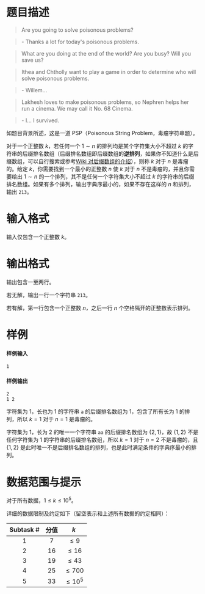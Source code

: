 
# 题目描述

> Are you going to solve poisonous problems?

> \- Thanks a lot for today's poisonous problems.

> What are you doing at the end of the world? Are you busy? Will you save us?

> Ithea and Chtholly want to play a game in order to determine who will solve poisonous problems.

> \- Willem...

> Lakhesh loves to make poisonous problems, so Nephren helps her run a cinema. We may call it No. 68 Cinema.

> \- I... I survived.

如题目背景所述，这是一道 PSP（Poisonous String Problem，毒瘤字符串题）。

对于一个正整数 $k$，若任何一个 $1\sim n$ 的排列均是某个字符集大小不超过 $k$ 的字符串的后缀排名数组（后缀排名数组即后缀数组的**逆排列**，如果你不知道什么是后缀数组，可以自行搜索或参考[Wiki 对后缀数组的介绍](https://en.wikipedia.org/wiki/Suffix_array)），则称 $k$ 对于 $n$ 是毒瘤的。给定 $k$，你需要找到一个最小的正整数 $n$ 使 $k$ 对于 $n$ 不是毒瘤的，并且你需要给出 $1\sim n$ 的一个排列，其不是任何一个字符集大小不超过 $k$ 的字符串的后缀排名数组。如果有多个排列，输出字典序最小的，如果不存在这样的 $n$ 和排列，输出 `213`。

[1]:[QQ图片20171217200716.jpg](https://i.loli.net/2017/12/17/5a365e215e89b.jpg)

# 输入格式

输入仅包含一个正整数 $k$。

# 输出格式

输出包含一至两行。

若无解，输出一行一个字符串 `213`。

若有解，第一行包含一个正整数 $n$，之后一行 $n$ 个空格隔开的正整数表示排列。

# 样例

#### 样例输入
```plain
1
```

#### 样例输出
```plain
2
1 2
```

字符集为 $1$，长也为 $1$ 的字符串 `a` 的后缀排名数组为 $1$，包含了所有长为 $1$ 的排列，所以 $k=1$ 对于 $n=1$ 是毒瘤的。

字符集为 $1$，长为 $2$ 的唯一一个字符串 `aa` 的后缀排名数组为 $\{2,1\}$，故 $\{1,2\}$ 不是任何字符集为 $1$ 的字符串的后缀排名数组，所以 $k=1$ 对于 $n=2$ 不是毒瘤的，且 $\{1,2\}$ 是此时唯一不是后缀排名数组的排列，也是此时满足条件的字典序最小的排列。

# 数据范围与提示

对于所有数据，$1 \leq k \leq 10^5$。

详细的数据限制及约定如下（留空表示和上述所有数据的约定相同）：

|Subtask #|分值|$k$|
|:-:|:-:|:-:|
|$1$|$7$|$\leq 9$|
|$2$|$16$|$\leq 16$|
|$3$|$19$|$\leq 43$|
|$4$|$25$|$\leq 700$|
|$5$|$33$|$\leq 10^5$|

[1]:[b.png](http://codeforces.com/predownloaded/5b/c5/5bc5122574e611f6c03f9a615f22e939390e90d1.png)
[1]:[c.png](http://codeforces.com/predownloaded/b1/f8/b1f8c486967b50eedc6972dc2ecef18cdfd7d52d.png)
[1]:[a.png](http://codeforces.com/predownloaded/03/19/03197c7c57d21a9b79bfe7685133f9bbc92303ed.png)
[1]:[d.png](http://codeforces.com/predownloaded/42/cf/42cf0d5a9c285cd0c321d83fd5473977f10a6973.png)

[1]:[毒瘤.jpg](https://i.loli.net/2017/12/10/5a2d4c85e1457.jpg)


